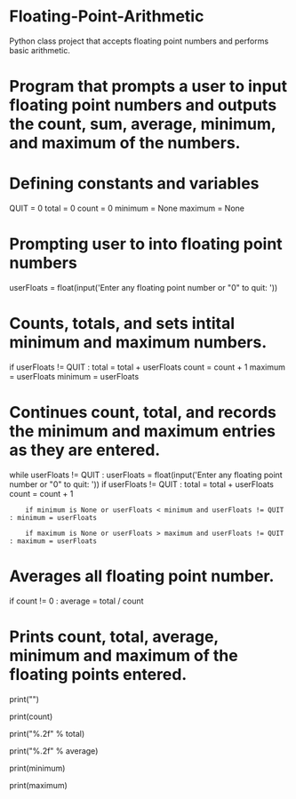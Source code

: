 # Floating-Point-Arithmetic
Python class project that accepts floating point numbers and performs basic arithmetic.
##
#  Program that prompts a user to input floating point numbers and outputs the count, sum, average, minimum, and maximum of the numbers.
#

# Defining constants and variables
QUIT = 0
total = 0
count = 0
minimum = None
maximum = None

# Prompting user to into floating point numbers
userFloats = float(input('Enter any floating point number or "0" to quit: '))

# Counts, totals, and sets intital minimum and maximum numbers.
if userFloats != QUIT :
            total = total + userFloats
            count = count + 1
            maximum = userFloats
            minimum = userFloats

# Continues count, total, and records the minimum and maximum entries as they are entered.
while userFloats != QUIT :
        userFloats = float(input('Enter any floating point number or "0" to quit: '))
        if userFloats != QUIT :
            total = total + userFloats
            count = count + 1

        if minimum is None or userFloats < minimum and userFloats != QUIT : minimum = userFloats

        if maximum is None or userFloats > maximum and userFloats != QUIT : maximum = userFloats        

# Averages all floating point number.    
if count != 0 : average = total / count
# Prints count, total, average, minimum and maximum of the floating points entered.
print("")

print(count)

print("%.2f" % total)

print("%.2f" % average)

print(minimum)

print(maximum)
